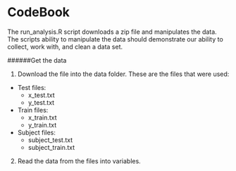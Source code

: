 # CodeBook

The run_analysis.R script downloads a zip file and manipulates the data. The scripts ability to manipulate the data should demonstrate our ability to collect, work with, and clean a data set.

######Get the data

1. Download the file into the data folder. These are the files that were used:

* Test files:
   * x_test.txt
   * y_test.txt
* Train files:
   * x_train.txt
   * y_train.txt
* Subject files:
   * subject_test.txt
   * subject_train.txt

2. Read the data from the files into variables.
   
   



